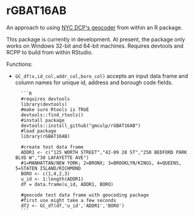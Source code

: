 # rGBAT16AB
An approach to using [NYC DCP's geocoder](http://www1.nyc.gov/site/planning/data-maps/open-data/dwn-gde-home.page) from within an R package.

This package is currently in development.  At present, the package only works on Windows 32-bit and 64-bit machines. Requires devtools and RCPP to build from within RStudio.

Functions:

* `GC_df(x,id_col,addr_col,boro_col)` accepts an input data frame and column names for unique id, address and borough code fields.

        ```R
        #requires devtools
        library(devtools)
        #make sure Rtools is TRUE
        devtools::find_rtools()
        #install package
        devtools::install_github("gmculp/rGBAT16AB")
        #load package
        library(rGBAT16AB)

        #create test data frame
        ADDR1 <- c("125 WORTH STREET","42-09 28 ST","250 BEDFORD PARK BLVD W","30 LAFAYETTE AVE")
        #1=MANHATTAN/NEW YORK; 2=BRONX; 3=BROOKLYN/KINGS, 4=QUEENS, 5=STATEN ISLAND/RICHMOND
        BORO <- c(1,4,2,3)
        u_id <- 1:length(ADDR1)
        df = data.frame(u_id, ADDR1, BORO) 

        #geocode test data frame with geocoding package
        #first use might take a few seconds
        df2 <- GC_df(df,'u_id','ADDR1','BORO')
        ```

